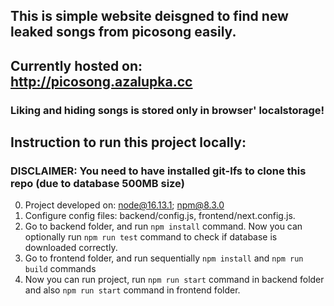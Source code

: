 ## This is simple website deisgned to find new leaked songs from picosong easily.

## Currently hosted on: http://picosong.azalupka.cc

### Liking and hiding songs is stored only in browser' localstorage!

## Instruction to run this project locally:

### DISCLAIMER: You need to have installed git-lfs to clone this repo (due to database 500MB size)

0. Project developed on: node@16.13.1; npm@8.3.0
1. Configure config files: backend/config.js, frontend/next.config.js.
2. Go to backend folder, and run `npm install` command. Now you can optionally run `npm run test` command to check if database is downloaded correctly.
3. Go to frontend folder, and run sequentially `npm install` and `npm run build` commands
4. Now you can run project, run `npm run start` command in backend folder and also `npm run start` command in frontend folder.
